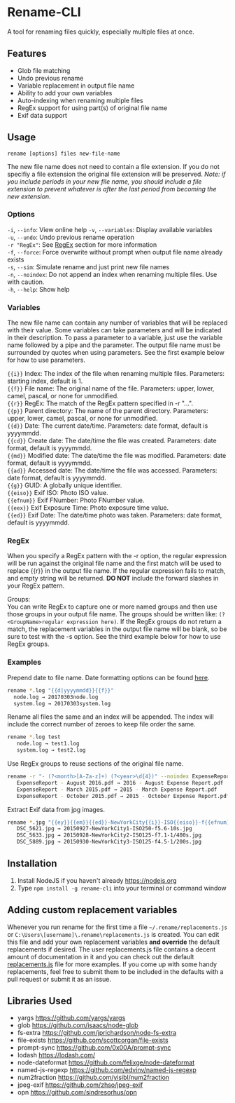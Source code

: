 # Rename-CLI
A tool for renaming files quickly, especially multiple files at once.

## Features
- Glob file matching
- Undo previous rename
- Variable replacement in output file name
- Ability to add your own variables
- Auto-indexing when renaming multiple files
- RegEx support for using part(s) of original file name
- Exif data support

## Usage
```rename [options] files new-file-name```

The new file name does not need to contain a file extension. If you do not specifiy a file extension the original file extension will be preserved. *Note: if you include periods in your new file name, you should include a file extension to prevent whatever is after the last period from becoming the new extension.*

### Options
 ```-i```, ```--info```: View online help 
 ```-v```, ```--variables```: Display available variables    
 ```-u```, ```--undo```: Undo previous rename operation    
 ```-r "RegEx"```: See [RegEx](#regex) section for more information    
 ```-f```, ```--force```: Force overwrite without prompt when output file name already exists    
 ```-s```, ```--sim```: Simulate rename and just print new file names    
 ```-n```, ```--noindex```: Do not append an index when renaming multiple files. Use with caution.    
 ```-h```, ```--help```: Show help

### Variables
The new file name can contain any number of variables that will be replaced with their value. Some variables can take parameters and will be indicated in their description. To pass a parameter to a variable, just use the variable name followed by a pipe and the parameter. The output file name must be surrounded by quotes when using parameters. See the first example below for how to use parameters.    

 ```{{i}}``` Index: The index of the file when renaming multiple files. Parameters: starting index, default is 1.    
 ```{{f}}``` File name: The original name of the file. Parameters: upper, lower, camel, pascal, or none for unmodified.    
 ```{{r}}``` RegEx: The match of the RegEx pattern specified in -r "...".    
 ```{{p}}``` Parent directory: The name of the parent directory. Parameters: upper, lower, camel, pascal, or none for unmodified.    
 ```{{d}}``` Date: The current date/time. Parameters: date format, default is yyyymmdd.    
 ```{{cd}}``` Create date: The date/time the file was created. Parameters: date format, default is yyyymmdd.    
 ```{{md}}``` Modified date: The date/time the file was modified. Parameters: date format, default is yyyymmdd.    
 ```{{ad}}``` Accessed date: The date/time the file was accessed. Parameters: date format, default is yyyymmdd.    
 ```{{g}}``` GUID: A globally unique identifier.    
 ```{{eiso}}``` Exif ISO: Photo ISO value.    
 ```{{efnum}}``` Exif FNumber: Photo FNumber value.    
 ```{{eex}}``` Exif Exposure Time: Photo exposure time value.    
 ```{{ed}}``` Exif Date: The date/time photo was taken. Parameters: date format, default is yyyymmdd.    

### RegEx
When you specify a RegEx pattern with the -r option, the regular expression will be run against the original file name and the first match will be used to replace {{r}} in the output file name. If the regular expression fails to match, and empty string will be returned. **DO NOT** include the forward slashes in your RegEx pattern.

 Groups:    
 You can write RegEx to capture one or more named groups and then use those groups in your output file name. The groups should be written like: ```(?<GroupName>regular expression here)```. If the RegEx groups do not return a match, the replacement variables in the output file name will be blank, so be sure to test with the -s option. See the third example below for how to use RegEx groups.

### Examples

Prepend date to file name. Date formatting options can be found [here](https://github.com/felixge/node-dateformat#mask-options).

```sh
rename *.log "{{d|yyyymmdd}}{{f}}"
  node.log → 20170303node.log
  system.log → 20170303system.log
```

Rename all files the same and an index will be appended. The index will include the correct number of zeroes to keep file order the same.

```sh
rename *.log test
   node.log → test1.log
   system.log → test2.log
```

Use RegEx groups to reuse sections of the original file name.

```sh
rename -r "- (?<month>[A-Za-z]+) (?<year>\d{4})" --noindex ExpenseReport*.pdf "{{year}} - {{month}} Expense Report"
   ExpenseReport - August 2016.pdf → 2016 - August Expense Report.pdf
   ExpenseReport - March 2015.pdf → 2015 - March Expense Report.pdf
   ExpenseReport - October 2015.pdf → 2015 - October Expense Report.pdf
```

Extract Exif data from jpg images.

```sh
rename *.jpg "{{ey}}{{em}}{{ed}}-NewYorkCity{{i}}-ISO{{eiso}}-f{{efnum}}-{{eex}}s"
   DSC_5621.jpg → 20150927-NewYorkCity1-ISO250-f5.6-10s.jpg
   DSC_5633.jpg → 20150928-NewYorkCity2-ISO125-f7.1-1/400s.jpg
   DSC_5889.jpg → 20150930-NewYorkCity3-ISO125-f4.5-1/200s.jpg
```

## Installation
1. Install NodeJS if you haven't already https://nodejs.org
1. Type `npm install -g rename-cli` into your terminal or command window

## Adding custom replacement variables
Whenever you run rename for the first time a file ```~/.rename/replacements.js``` or ```C:\Users\[username]\.rename\replacements.js``` is created. You can edit this file and add your own replacement variables **and override** the default replacements if desired. The user replacements.js file contains a decent amount of documentation in it and you can check out the default [replacements.js](lib/replacements.js) file for more examples. If you come up with some handy replacements, feel free to submit them to be included in the defaults with a pull request or submit it as an issue.

## Libraries Used
- yargs https://github.com/yargs/yargs
- glob https://github.com/isaacs/node-glob
- fs-extra https://github.com/jprichardson/node-fs-extra
- file-exists https://github.com/scottcorgan/file-exists
- prompt-sync https://github.com/0x00A/prompt-sync
- lodash https://lodash.com/
- node-dateformat https://github.com/felixge/node-dateformat
- named-js-regexp https://github.com/edvinv/named-js-regexp
- num2fraction https://github.com/yisibl/num2fraction
- jpeg-exif https://github.com/zhso/jpeg-exif
- opn https://github.com/sindresorhus/opn

